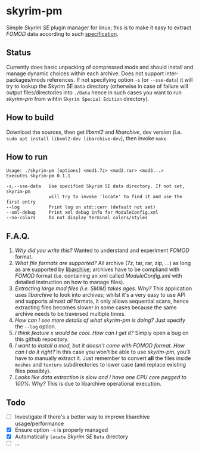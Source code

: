 # skyrim-pm
Simple *Skyrim SE* plugin manager for linux; this is to make it easy to extract _FOMOD_ data according to such [specification](https://fomod-docs.readthedocs.io/en/latest/tutorial.html).

## Status

Currently does basic unpacking of compressed mods and should install and manage dynamic choices within each archive. Does not support inter-packages/mods references. If not specifying option `-s` (or `--sse-data`) it will try to lookup the Skyrim SE `Data` directory (otherwise in case of failure will output files/directories into `./Data` hence in such cases you want to run _skyrim-pm_ from wihtin `Skyrim Special Edition` directory).

## How to build

Download the sources, then get _libxml2_ and _libarchive_, dev version (i.e. `sudo apt install libxml2-dev libarchive-dev`), then invoke `make`.

## How to run
```
Usage: ./skyrim-pm [options] <mod1.7z> <mod2.rar> <mod3...>
Executes skyrim-pm 0.1.1

-s,--sse-data   Use specified Skyrim SE data directory. If not set, skyrim-pm
                will try to invoke 'locate' to find it and use the first entry
--log           Print log on std::cerr (default not set)
--xml-debug     Print xml debug info for ModuleConfig.xml
--no-colors     Do not display terminal colors/styles
```

## F.A.Q.

1. *Why did you write this?* Wanted to understand and experiment _FOMOD_ format.
2. *What file formats are supported?* All archive (7z, tar, rar, zip, ...) as long as are supported by [libarchive](https://www.libarchive.org/); archives have to be compliand with _FOMOD_ format (i.e. containing an xml called _ModuleConfig.xml_ with detailed instruction on how to manage files).
3. *Extracting large mod files (i.e. SMIM) takes ages. Why?* This application uses _libarchive_ to look into archives; whilst it's a very easy to use API and supports almost _all_ formats, it only allows sequential scans, hence extracting files becomes slower in some cases because the same archive needs to be traversed multiple times.
4. *How can I see more details of what *skyrim-pm* is doing?* Just specify the `--log` option.
5. *I think feature *x* would be cool. How can I get it?* Simply open a bug on this github repository.
6. *I want to install a mod, but it doesn't come with *FOMOD* format. How can I do it right?* In this case you won't be able to use *skyrim-pm*, you'll have to manually extract it. Just remember to convert **all** the files inside `meshes` and `texture` subdirectories to lower case (and replace existing files possibly).
7. *Looks like data extraction is slow and I have one CPU core pegged to 100%. Why?* This is due to libarchive operational execution.

## Todo

- [ ] Investigate if there's a better way to improve libarchive usage/performance
- [x] Ensure option `-s` is properly managed
- [x] Automatically `locate` *Skyrim SE* `Data` directory
- [ ] ...
